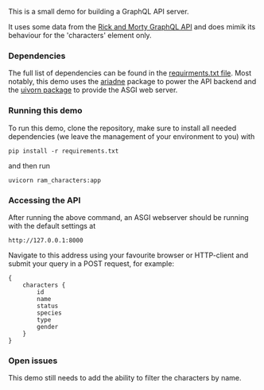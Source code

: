 This is a small demo for building a GraphQL API server.

It uses some data from the [Rick and Morty GraphQL API](https://rickandmortyapi.com/graphql) 
and does mimik its behaviour for the 'characters' element only.

### Dependencies
The full list of dependencies can be found in the [requirments.txt file](./requirements.txt).
Most notably, this demo uses the [ariadne](https://github.com/mirumee/ariadne) package to 
power the API backend and the [uivorn package](http://www.uvicorn.org/) to provide the
ASGI web server.

### Running this demo
To run this demo, clone the repository, make sure to install all needed dependencies 
(we leave the management of your environment to you) with

    pip install -r requirements.txt

and then run

    uvicorn ram_characters:app

### Accessing the API
After running the above command, an ASGI webserver should be running with the default settings at

    http://127.0.0.1:8000

Navigate to this address using your favourite browser or HTTP-client and submit your query in a POST request, for example:

    {
        characters {
            id
            name
            status
            species
            type
            gender
        }
    }

### Open issues
This demo still needs to add the ability to filter the characters by name.